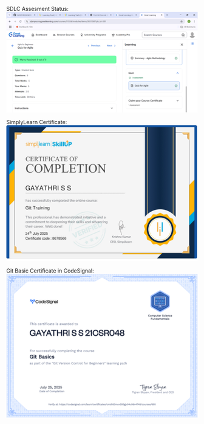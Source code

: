 SDLC Assesment Status:
![SDLC test](SDLC/SDLC_Assesment.png)

SimplyLearn Certificate:
![SimplyLearn Certificate](GitPractice/Certificate_git_simplylearn_.jpg)

Git Basic Certificate in CodeSignal:
![CodeSignal Git Basics](GitPractice/certificate_git_basics.png)